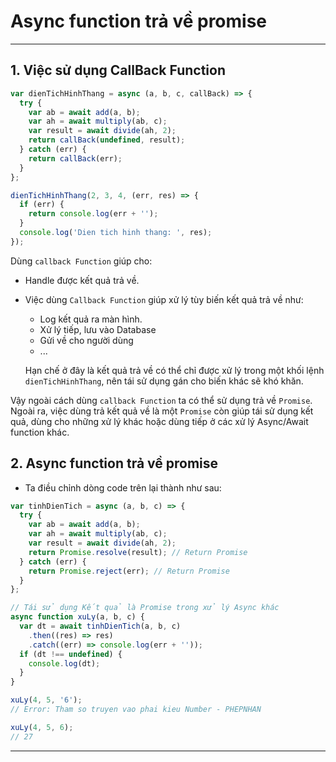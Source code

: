 # Async function trả về promise

---

## 1. Việc sử dụng CallBack Function

```js
var dienTichHinhThang = async (a, b, c, callBack) => {
  try {
    var ab = await add(a, b);
    var ah = await multiply(ab, c);
    var result = await divide(ah, 2);
    return callBack(undefined, result);
  } catch (err) {
    return callBack(err);
  }
};

dienTichHinhThang(2, 3, 4, (err, res) => {
  if (err) {
    return console.log(err + '');
  }
  console.log('Dien tich hinh thang: ', res);
});
```

Dùng `callback Function` giúp cho:

- Handle được kết quả trả về.
- Việc dùng `Callback Function` giúp xử lý tùy biến kết quả trả về như:

  - Log kết quả ra màn hình.
  - Xử lý tiếp, lưu vào Database
  - Gửi về cho người dùng
  - ...

  Hạn chế ở đây là kết quả trả về có thể chỉ được xử lý trong một khối lệnh `dienTichHinhThang`, nên tái sử dụng gán cho biến khác sẽ khó khăn.

Vậy ngoài cách dùng `callback Function` ta có thể sử dụng trả về `Promise`. Ngoài ra, việc dùng trả kết quả về là một `Promise` còn giúp tái sử dụng kết quả, dùng cho những xử lý khác hoặc dùng tiếp ở các xử lý Async/Await function khác.

## 2. Async function trả về promise

- Ta điều chỉnh dòng code trên lại thành như sau:

```js
var tinhDienTich = async (a, b, c) => {
  try {
    var ab = await add(a, b);
    var ah = await multiply(ab, c);
    var result = await divide(ah, 2);
    return Promise.resolve(result); // Return Promise
  } catch (err) {
    return Promise.reject(err); // Return Promise
  }
};

// Tái sử dụng Kết quả là Promise trong xử lý Async khác
async function xuLy(a, b, c) {
  var dt = await tinhDienTich(a, b, c)
    .then((res) => res)
    .catch((err) => console.log(err + ''));
  if (dt !== undefined) {
    console.log(dt);
  }
}

xuLy(4, 5, '6');
// Error: Tham so truyen vao phai kieu Number - PHEPNHAN

xuLy(4, 5, 6);
// 27
```

---
